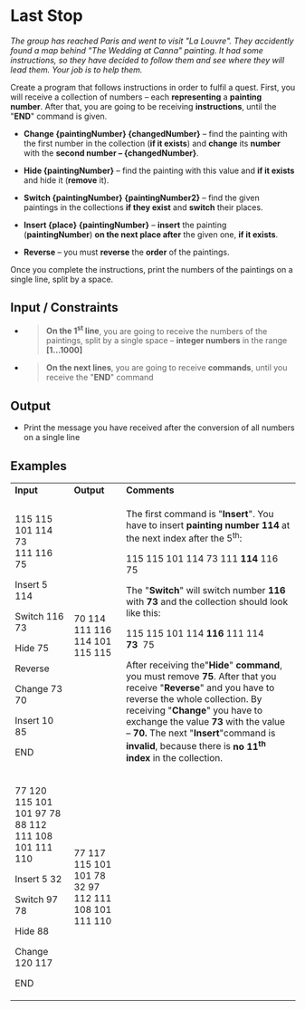 # Last Stop

*The group has reached Paris and went to visit "La Louvre". They
accidently found a map behind "The Wedding at Canna" painting. It had
some instructions, so they have decided to follow them and see where
they will lead them. Your job is to help them.*

Create a program that follows instructions in order to fulfil a quest.
First, you will receive a collection of numbers – each **representing**
a **painting number**. After that, you are going to be receiving
**instructions**, until the "**END**" command is given.

  - **Change {paintingNumber} {changedNumber}** – find the painting with
    the first number in the collection (**if it exists**) and **change**
    its **number** with the **second number – {changedNumber}**.

  - **Hide {paintingNumber}** – find the painting with this value and
    **if it exists** and hide it (**remove** it).

  - **Switch {paintingNumber} {paintingNumber2}** – find the given
    paintings in the collections **if they exist** and **switch** their
    places.

  - **Insert {place} {paintingNumber}** – **insert** the painting
    (**paintingNumber**) **<span class="underline">on the next place
    after</span>** the given one, **if it exists**.

  - **Reverse** – you must **reverse** the **order** of the paintings.

Once you complete the instructions, print the numbers of the paintings
on a single line, split by a space.

## Input / Constraints

  - > **On the 1<sup>st</sup> line**, you are going to receive the
    > numbers of the paintings, split by a single space – **integer
    > numbers** in the range **\[1…1000\]**

  - > **On the next lines**, you are going to receive **commands**,
    > until you receive the "**END**" command

## Output

  - Print the message you have received after the conversion of all
    numbers on a single line

## Examples

<table>
<tbody>
<tr class="odd">
<td><strong>Input</strong></td>
<td><strong>Output</strong></td>
<td><strong>Comments</strong></td>
</tr>
<tr class="even">
<td><p>115 115 101 114 73 111 116 75</p>
<p>Insert 5 114</p>
<p>Switch 116 73</p>
<p>Hide 75</p>
<p>Reverse</p>
<p>Change 73 70</p>
<p>Insert 10 85</p>
<p>END</p></td>
<td>70 114 111 116 114 101 115 115</td>
<td><p>The first command is "<strong>Insert</strong>". You have to insert <strong>painting number 114</strong> at the next index after the 5<sup>th</sup>:</p>
<p>115 115 101 114 73 111 <strong>114</strong> 116 75</p>
<p>The "<strong>Switch</strong>" will switch number <strong>116</strong> with <strong>73</strong> and the collection should look like this:</p>
<p>115 115 101 114 <strong>116</strong> 111 114 <strong>73</strong>  75</p>
<p>After receiving the"<strong>Hide</strong>" <strong>command</strong>, you must remove <strong>75</strong>. After that you receive "<strong>Reverse</strong>" and you have to reverse the whole collection. By receiving "<strong>Change</strong>" you have to exchange the value <strong>73</strong> with the value – <strong>70.</strong> The next "<strong>Insert</strong>"command is <strong>invalid</strong>, because there is <strong>no 11<sup>th</sup> index</strong> in the collection.</p></td>
</tr>
<tr class="odd">
<td><p>77 120 115 101 101 97 78 88 112 111 108 101 111 110</p>
<p>Insert 5 32</p>
<p>Switch 97 78</p>
<p>Hide 88</p>
<p>Change 120 117</p>
<p>END</p></td>
<td>77 117 115 101 101 78 32 97 112 111 108 101 111 110</td>
<td></td>
</tr>
</tbody>
</table>
